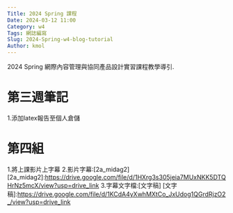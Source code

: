 ```yaml
---
Title: 2024 Spring 課程
Date: 2024-03-12 11:00
Category: w4
Tags: 網誌編寫
Slug: 2024-Spring-w4-blog-tutorial
Author: kmol
---
```


2024 Spring 網際內容管理與協同產品設計實習課程教學導引.

<!-- PELICAN_END_SUMMARY -->
# 第三週筆記

1.添加latex報告至個人倉儲

# 第四組

1.將上課影片上字幕
2.影片字幕:[2a_midag2]
[2a_midag2]:https://drive.google.com/file/d/1HXrg3s305jeia7MUxNKK5DTQHrNz5mcX/view?usp=drive_link
3.字幕文字檔:[文字稿]
[文字稿]:https://drive.google.com/file/d/1KCdA4yXwhMXtCo_JxUdog1QGrdRjzO2_/view?usp=drive_link
